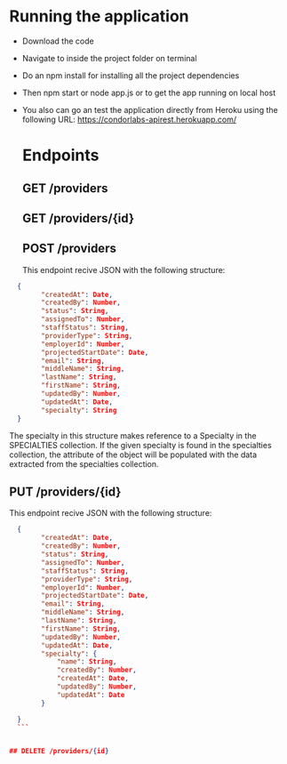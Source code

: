 # Running the application

- Download the code
- Navigate to inside the project folder on terminal
- Do an npm install for installing all the project dependencies
- Then npm start or node app.js or to get the app running on local host

- You also can go an test the application directly from  Heroku using the following URL:
  https://condorlabs-apirest.herokuapp.com/

  # Endpoints

  ## GET /providers

  ## GET /providers/{id}

  ## POST /providers
  
  This endpoint recive JSON with the following structure: <br>

```json
  {
        "createdAt": Date,
        "createdBy": Number,
        "status": String,
        "assignedTo": Number,
        "staffStatus": String,
        "providerType": String,
        "employerId": Number,
        "projectedStartDate": Date,
        "email": String,
        "middleName": String,
        "lastName": String,
        "firstName": String,
        "updatedBy": Number,
        "updatedAt": Date,
        "specialty": String
  }
  ```
  
  The specialty in this structure makes reference to a Specialty in the SPECIALTIES collection.
  If the given specialty is found in the specialties collection, the attribute of the object will be populated with the data extracted from the specialties collection. 
    

  ## PUT /providers/{id}
  This endpoint recive JSON with the following structure: <br>
  
  ```json
    {
          "createdAt": Date,
          "createdBy": Number,
          "status": String,
          "assignedTo": Number,
          "staffStatus": String,
          "providerType": String,
          "employerId": Number,
          "projectedStartDate": Date,
          "email": String,
          "middleName": String,
          "lastName": String,
          "firstName": String,
          "updatedBy": Number,
          "updatedAt": Date,
          "specialty": {
              "name": String,
              "createdBy": Number,
              "createdAt": Date,
              "updatedBy": Number,
              "updatedAt": Date
          }

    }
    ```


  ## DELETE /providers/{id}